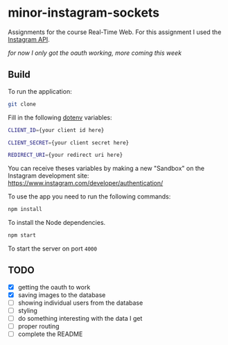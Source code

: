 # minor-instagram-sockets
Assignments for the course Real-Time Web. For this assignment I used the <a href="https://www.instagram.com/developer/">Instagram API</a>.

_for now I only got the oauth working, more coming this week_

## Build
To run the application:
```bash
git clone
```

Fill in the following <a href="https://www.npmjs.com/package/dotenv">dotenv</a> variables:  

```bash
CLIENT_ID={your client id here}
```  
```bash
CLIENT_SECRET={your client secret here}
```  
```bash
REDIRECT_URI={your redirect uri here}
```  

You can receive theses variables by making a new "Sandbox" on the Instagram development site:  
<a href="https://www.instagram.com/developer/authentication/">https://www.instagram.com/developer/authentication/</a>  
  
To use the app you need to run the following commands:  
```bash
npm install
```
To install the Node dependencies.
```bash
npm start
```
To start the server on port `4000`  

## TODO
-  [x] getting the oauth to work
-  [x] saving images to the database
-  [ ] showing individual users from the database
-  [ ] styling
-  [ ] do something interesting with the data I get
-  [ ] proper routing
-  [ ] complete the README